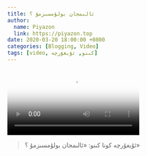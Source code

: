 ```yaml
---
title: ئالىمجان بولۇمسىزمۇ ؟
author:
  name: Piyazon
  link: https://piyazon.top
date: 2020-03-20 18:00:00 +0800
categories: [Blogging, Video]
tags: [video, كىنو, ئۇيغۇرچە]
---
```


<style>
@import url(/assets/css/uyghur.css);
</style>

<video id="player" class="weixin_video" playsinline controls
  poster="https://git.lug.ustc.edu.cn/flame3/images/-/raw/main/old-salon/alimjan-bolumsizmu/alimjan-bolumsizmu.png"
  wxv="wxv_1255777835302748161" src="">
</video>



> ئۇيغۇرچە كونا كىنو: «ئالىمجان بولۇمسىزمۇ ؟»